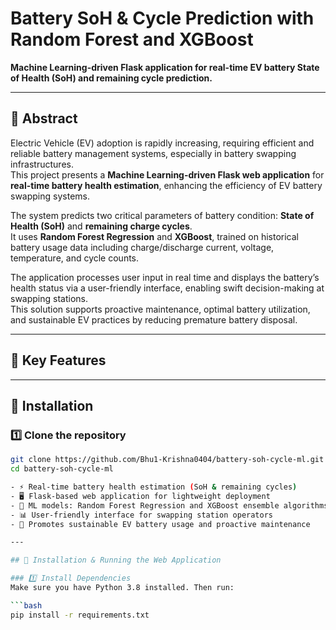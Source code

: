 # Battery SoH & Cycle Prediction with Random Forest and XGBoost

**Machine Learning-driven Flask application for real-time EV battery State of Health (SoH) and remaining cycle prediction.**

---

## 📘 Abstract

Electric Vehicle (EV) adoption is rapidly increasing, requiring efficient and reliable battery management systems, especially in battery swapping infrastructures.  
This project presents a **Machine Learning-driven Flask web application** for **real-time battery health estimation**, enhancing the efficiency of EV battery swapping systems.

The system predicts two critical parameters of battery condition: **State of Health (SoH)** and **remaining charge cycles**.  
It uses **Random Forest Regression** and **XGBoost**, trained on historical battery usage data including charge/discharge current, voltage, temperature, and cycle counts.

The application processes user input in real time and displays the battery’s health status via a user-friendly interface, enabling swift decision-making at swapping stations.  
This solution supports proactive maintenance, optimal battery utilization, and sustainable EV practices by reducing premature battery disposal.

---

## 🚀 Key Features

---

## 🧰 Installation

### 1️⃣ Clone the repository
```bash
git clone https://github.com/Bhu1-Krishna0404/battery-soh-cycle-ml.git
cd battery-soh-cycle-ml

- ⚡ Real-time battery health estimation (SoH & remaining cycles)  
- 🖥️ Flask-based web application for lightweight deployment  
- 🧠 ML models: Random Forest Regression and XGBoost ensemble algorithms  
- 📊 User-friendly interface for swapping station operators  
- 🌱 Promotes sustainable EV battery usage and proactive maintenance  

---

## 🧰 Installation & Running the Web Application

### 1️⃣ Install Dependencies
Make sure you have Python 3.8 installed. Then run:

```bash
pip install -r requirements.txt
